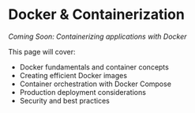 # Docker & Containerization

*Coming Soon: Containerizing applications with Docker*

This page will cover:
- Docker fundamentals and container concepts
- Creating efficient Docker images
- Container orchestration with Docker Compose
- Production deployment considerations
- Security and best practices